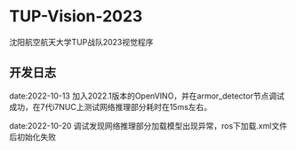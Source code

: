 # TUP-Vision-2023
沈阳航空航天大学TUP战队2023视觉程序

## 开发日志
date:2022-10-13 加入2022.1版本的OpenVINO，并在armor_detector节点调试成功，在7代i7NUC上测试网络推理部分耗时在15ms左右。

date:2022-10-20 调试发现网络推理部分加载模型出现异常，ros下加载.xml文件后初始化失败
